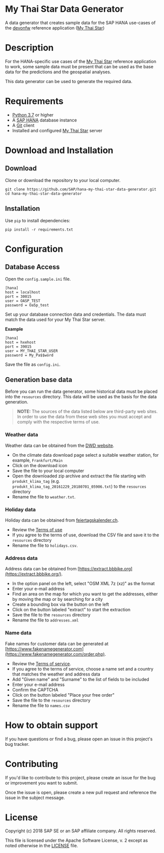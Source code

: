 # My Thai Star Data Generator
A data generator that creates sample data for the SAP HANA use-cases of the [devonfw](http://www.devonfw.com/) reference application ([My Thai Star](https://github.com/devonfw/my-thai-star))

# Description

For the HANA-specific use cases of the [My Thai Star](https://github.com/devonfw/my-thai-star) reference application to work, some sample data must be present that can be used as the base data for the predictions and the geospatial analyses.

This data generator can be used to generate the required data.

# Requirements

- [Python 3.7](https://www.python.org/downloads/) or higher
- A [SAP HANA](https://developers.sap.com/topics/sap-hana-express.html) database instance
- A [Git](https://git-scm.com/downloads) client
- Installed and configured [My Thai Star](https://github.com/devonfw/my-thai-star) server

# Download and Installation

## Download

Clone or download the repository to your local computer. 

```
git clone https://github.com/SAP/hana-my-thai-star-data-generator.git
cd hana-my-thai-star-data-generator
```

## Installation

Use `pip` to install dependencies:

```
pip install -r requirements.txt
```

# Configuration

## Database Access

Open the `config.sample.ini` file.

```
[hana]
host = localhost
port = 30015
user = OASP_TEST
password = Oa5p_test
```

Set up your database connection data and credentials. The data must match the data used for your My Thai Star server.

**Example**

```
[hana]
host = hxehost
port = 39015
user = MY_THAI_STAR_USER
password = My_Pa$$word
```

Save the file as `config.ini`.

## Generation base data

Before you can run the data generator, some historical data must be placed into the `resources` directory. This data will be used as the basis for the data generation.

> **NOTE:** The sources of the data listed below are third-party web sites. In order to use the data from these web sites you must accept and comply with the respective terms of use.

### Weather data
Weather data can be obtained from the [DWD website](https://www.dwd.de/DE/leistungen/klimadatendeutschland/klarchivtagmonat.html). 

- On the climate data download page select a suitable weather station, for example, `Frankfurt/Main`
- Click on the download icon
- Save the file to your local computer
- Open the downloaded zip archive and extract the file starting with `produkt_klima_tag` (e.g. `produkt_klima_tag_20161229_20180701_05906.txt`) to the `resources` directory
- Rename the file to `weather.txt`.

### Holiday data
Holiday data can be obtained from [feiertagskalender.ch](https://www.feiertagskalender.ch/export.php?geo=3060&jahr=2018&klasse=5&hl=en). 

- Review the [Terms of use](https://www.feiertagskalender.ch/tos.php?geo=3060&hl=en)
- If you agree to the terms of use, download the CSV file and save it to the `resources` directory
- Rename the file to `holidays.csv`.

### Address data
Address data can be obtained from [https://extract.bbbike.org](https://extract.bbbike.org/).

- In the option panel on the left, select "OSM XML 7z (xz)" as the format
- Enter your e-mail address
- Find an area on the map for which you want to get the addresses, either by moving the map or by searching for a city
- Create a bounding box via the button on the left
- Click on the button labeled "extract" to start the extraction
- Save the file to the `resources` directory
- Rename the file to `addresses.xml`

### Name data
Fake names for customer data can be generated at [https://www.fakenamegenerator.com](https://www.fakenamegenerator.com/order.php).

- Review the [Terms of service](https://www.fakenamegenerator.com/terms-of-service.php).
- If you agree to the terms of service, choose a name set and a country that matches the weather and address data
- Add "Given name" and "Surname" to the list of fields to be included
- Enter your e-mail address
- Confirm the CAPTCHA
- Click on the button labeled "Place your free order"
- Save the file to the `resources` directory
- Rename the file to `names.csv`

# How to obtain support

If you have questions or find a bug, please open an issue in this project's bug tracker.

# Contributing

If you'd like to contribute to this project, please create an issue for the bug or improvement you want to submit.

Once the issue is open, please create a new pull request and reference the issue in the subject message.

# License

Copyright (c) 2018 SAP SE or an SAP affiliate company. All rights reserved.

This file is licensed under the Apache Software License, v. 2 except as noted otherwise in the [LICENSE](https://github.com/SAP/hana-my-thai-star-data-generator/blob/master/LICENSE) file.

